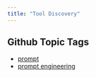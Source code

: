 ```yaml
---
title: "Tool Discovery"
---
```


## Github Topic Tags

- [prompt](https://github.com/topics/prompt)
-  [prompt engineering](https://github.com/topics/prompt-engineering)